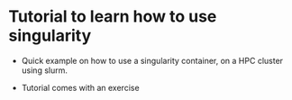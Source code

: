 # Tutorial to learn how to use singularity

* Quick example on how to use a singularity container, on a HPC cluster using slurm. 

* Tutorial comes with an exercise
